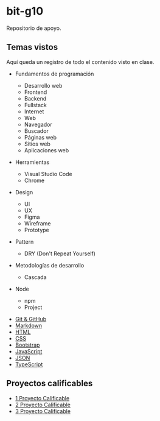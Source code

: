 # bit-g10

Repositorio de apoyo.

## Temas vistos

Aquí queda un registro de todo el contenido visto en clase.

* Fundamentos de programación
  - Desarrollo web
  - Frontend
  - Backend
  - Fullstack
  - Internet
  - Web
  - Navegador
  - Buscador
  - Páginas web
  - Sitios web
  - Aplicaciones web

* Herramientas
  - Visual Studio Code
  - Chrome

* Design
  - UI
  - UX
  - Figma
  - Wireframe
  - Prototype

* Pattern
  - DRY (Don't Repeat Yourself)

* Metodologías de desarrollo
  - Cascada

* Node
  - npm
  - Project

- [Git & GitHub](./lesson-git/readme.md)
- [Markdown](./lesson-markdown/readme.md)
- [HTML](./lesson-html/readme.md)
- [CSS](./lesson-css/readme.md)
- [Bootstrap](./lesson-bootstrap/readme.md)
- [JavaScript](./lesson-javascript/readme.md)
- [JSON](./lesson-json/readme.md)
- [TypeScript](./lesson-typescript/readme.md)

## Proyectos calificables

- [1 Proyecto Calificable](./proyecto-calificable-1.md)
- [2 Proyecto Calificable](./proyecto-calificable-2.md)
- [3 Proyecto Calificable](./proyecto-calificable-3.md)
